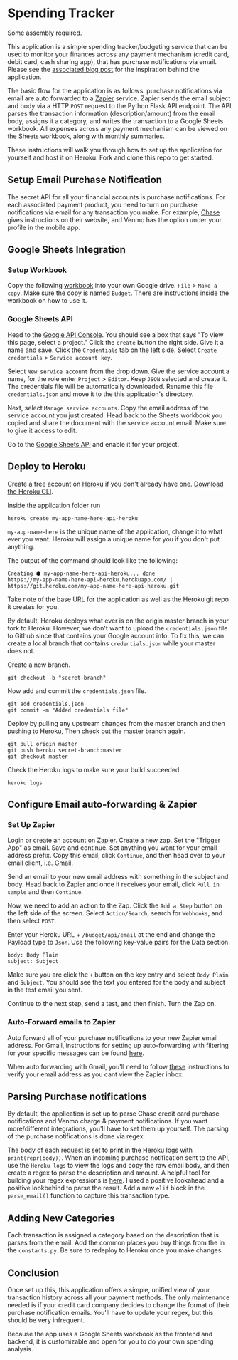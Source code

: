 # Spending Tracker

Some assembly required.

This application is a simple spending tracker/budgeting service that can be used to monitor your finances across any payment mechanism (credit card, debit card, cash sharing app), that has purchase notifications via email. Please see the [associated blog post](https://medium.com/@jcpeters/how-i-got-control-of-my-spending-with-a-couple-no-code-services-and-only-100-lines-of-python-code-36c8ac75f670) for the inspiration behind the application.

The basic flow for the application is as follows: purchase notifications via email are auto forwarded to a [Zapier](https://zapier.com) service. Zapier sends the email subject and body via a HTTP `POST` request to the Python Flask API endpoint. The API parses the transaction information (description/amount) from the email body, assigns it a category, and writes the transaction to a Google Sheets workbook. All expenses across any payment mechanism can be viewed on the Sheets workbook, along with monthly summaries.

These instructions will walk you through how to set up the application for yourself and host it on Heroku. Fork and clone this repo to get started.


## Setup Email Purchase Notification
The secret API for all your financial accounts is purchase notifications. For each associated payment product, you need to turn on purchase notifications via email for any transaction you make.  For example, [Chase](https://www.chase.com/personal/credit-cards/login-update-account) gives instructions on their website, and Venmo has the option under your profile in the mobile app. 

## Google Sheets Integration

### Setup Workbook
Copy the following [workbook](https://docs.google.com/spreadsheets/d/1o6o5-q1O2rX9Ikv6kUx4_Gr1T0PAmeFwk4DYnu7NoKE/edit?usp=sharing) into your own Google drive. `File` > `Make a copy`. Make sure the copy is named `Budget`. There are instructions inside the workbook on how to use it.

### Google Sheets API
Head to the [Google API Console](https://console.developers.google.com). You should see a box that says "To view this page, select a project." Click the `create` button the right side. Give it a name and save. Click the `Credentials` tab on the left side. Select `Create credentials` > `Service account key`.

Select `New service account` from the drop down. Give the service account a name, for the role enter `Project` > `Editor`. Keep `JSON` selected and create it. The credentials file will be automatically downloaded.  Rename this file `credentials.json` and move it to the this application's directory.

Next, select `Manage service accounts`. Copy the email address of the service account you just created. Head back to the Sheets workbook you copied and share the document with the service account email. Make sure to give it access to edit.

Go to the [Google Sheets API](https://console.developers.google.com/apis/api/sheets.googleapis.com/overview) and enable it for your project.

## Deploy to Heroku 
Create a free account on [Heroku](http://heroku.com/) if you don't already have one. [Download the Heroku CLI](https://devcenter.heroku.com/articles/getting-started-with-python#set-up).

Inside the application folder run 

```
heroku create my-app-name-here-api-heroku
```
`my-app-name-here` is the unique name of the application, change it to what ever you want. Heroku will assign a unique name for you if you don't put anything.

The output of the command should look like the following:

```
Creating ⬢ my-app-name-here-api-heroku... done
https://my-app-name-here-api-heroku.herokuapp.com/ | https://git.heroku.com/my-app-name-here-api-heroku.git
```

Take note of the base URL for the application as well as the Heroku git repo it creates for you. 

By default, Heroku deploys what ever is on the origin master branch in your fork to Heroku. However, we don't want to upload the `credentials.json` file to Github since that contains your Google account info. To fix this, we can create a local branch that contains `credentials.json` while your master does not. 

Create a new branch.

```
git checkout -b "secret-branch"
```

Now add and commit the `credentials.json` file.

```
git add credentials.json
git commit -m "Added credentials file"
```

Deploy by pulling any upstream changes from the master branch and then pushing to Heroku, Then check out the master branch again.

```
git pull origin master
git push heroku secret-branch:master
git checkout master
```

Check the Heroku logs to make sure your build succeeded.

```
heroku logs
```

## Configure Email auto-forwarding & Zapier

### Set Up Zapier
Login or create an account on [Zapier](https://zapier.com). Create a new zap. Set the "Trigger App" as email. Save and continue.  Set anything you want for your email address prefix. Copy this email, click `Continue`, and then head over to your email client, i.e. Gmail.

Send an email to your new email address with something in the subject and body. Head back to Zapier and once it receives your email, click `Pull in sample` and then `Continue`.  

Now, we need to add an action to the Zap. Click the `Add a Step` button on the left side of the screen. Select `Action/Search`, search for `Webhooks`, and then select `POST`. 

Enter your Heroku URL + `/budget/api/email` at the end and change the Payload type to `Json`. Use the following key-value pairs for the Data section.

```
body: Body Plain
subject: Subject
```

Make sure you are click the `+` button on the key entry and select `Body Plain` and `Subject`. You should see the text you entered for the body and subject in the test email you sent.

Continue to the next step, send a test, and then finish. Turn the Zap on.

### Auto-Forward emails to Zapier
Auto forward all of your purchase notifications to your new Zapier email address. For Gmail, instructions for setting up auto-forwarding with filtering for your specific messages can be found [here](https://support.google.com/mail/answer/10957?hl=en). 

When auto forwarding with Gmail, you'll need to follow [these](https://zapier.com/help/autoforwarding-email-gmail/) instructions to verify your email address as you cant view the Zapier inbox.

## Parsing Purchase notifications
By default, the application is set up to parse Chase credit card purchase notifications and Venmo charge & payment notifications. If you want more/different integrations, you'll have to set them up yourself. The parsing of the purchase notifications is done via regex. 

The body of each request is set to print in the Heroku logs with `print(repr(body))`.  When an incoming purchase notification sent to the API, use the `Heroku logs` to view the logs and copy the raw email body, and then create a regex to parse the description and amount.  A helpful tool for building your regex expressions is [here](https://regex101.com/). I used a positive lookahead and a positive lookbehind to parse the result. Add a new `elif` block in the `parse_email()` function to capture this transaction type.


## Adding New Categories 
Each transaction is assigned a category based on the description that is parses from the email. Add the common places you buy things from the in the `constants.py`. Be sure to redeploy to Heroku once you make changes.

## Conclusion
Once set up this, this application offers a simple, unified view of your transaction history across all your payment methods. The only maintenance needed is if your credit card company decides to change the format of their purchase notification emails.  You'll have to update your regex, but this should be very infrequent.  

Because the app uses a Google Sheets workbook as the frontend and backend, it is customizable and open for you to do your own spending analysis.
